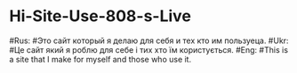 # Hi-Site-Use-808-s-Live

#Rus:
#Это сайт который я делаю для себя и тех кто им пользуеца.
#Ukr:
#Це сайт який я роблю для себе і тих хто їм користується.
#Eng:
#This is a site that I make for myself and those who use it.
